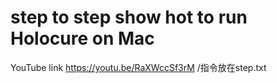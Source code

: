 # step to step show hot to run Holocure on Mac
YouTube link https://youtu.be/RaXWccSf3rM
/指令放在step.txt
